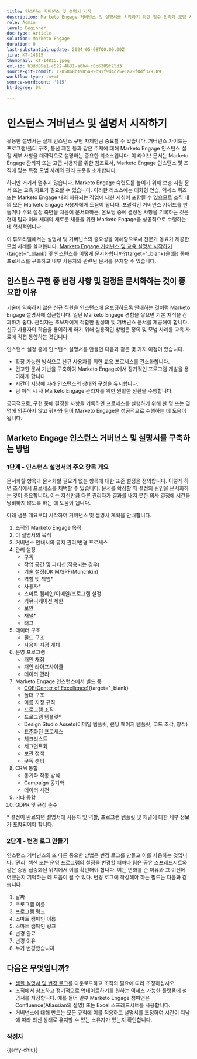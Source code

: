 ```yaml
---
title: 인스턴스 거버넌스 및 설명서 시작
description: Marketo Engage 거버넌스 및 설명서를 시작하기 위한 필수 전략과 모범 사례에 대해 알아봅니다. 확장 가능한 설명서를 만들고, 사용자 교육을 간소화하고, Marketo Engage 인스턴스의 구조를 빌드하는 방법을 알아봅니다.
role: Admin
level: Beginner
doc-type: Article
solution: Marketo Engage
duration: 0
last-substantial-update: 2024-05-08T00:00:00Z
jira: KT-14815
thumbnail: KT-14815.jpeg
exl-id: b3dd05e1-c522-4631-a6b4-c0c6309f25d3
source-git-commit: 1205848b1985a99b91f9d4d25e1a79f0df379589
workflow-type: tm+mt
source-wordcount: '815'
ht-degree: 0%

---
```


# 인스턴스 거버넌스 및 설명서 시작하기

유용한 설명서는 실제 인스턴스 구현 자체만큼 중요할 수 있습니다. 거버넌스 가이드는 프로그램/폴더 구조, 통신 제한 등과 같은 주제에 대해 Marketo Engage 인스턴스 설정 세부 사항을 대략적으로 설명하는 중요한 리소스입니다. 이 라이브 문서는 Marketo Engage 관리자 또는 고급 사용자를 위한 참조로서, Marketo Engage 인스턴스 및 조직에 맞는 특정 모범 사례와 관리 표준을 소개합니다.

하지만 거기서 멈추지 않습니다. Marketo Engage 숙련도를 높이기 위해 보충 지원 문서 또는 교육 자료가 필요할 수 있습니다. 이러한 리소스에는 대화형 연습, 액세스 퀴즈 또는 Marketo Engage 내의 허용되는 작업에 대한 지침이 포함될 수 있으므로 조직 내의 모든 Marketo Engage 사용자에게 도움이 됩니다. 포괄적인 거버넌스 가이드를 만들거나 주요 설정 측면을 처음에 문서화하든, 온보딩 중에 결정된 사항을 기록하는 것은 현재 팀과 미래 세대의 새로운 채용을 위한 Marketo Engage을 성공적으로 수행하는 데 핵심적입니다.

이 튜토리얼에서는 설명서 및 거버넌스의 중요성을 이해함으로써 전문가 동료가 제공한 모범 사례를 살펴봅니다. [Marketo Engage 거버넌스 및 교육 설명서 시작하기](https://nation.marketo.com/t5/product-blogs/getting-started-on-your-marketo-governance-and-training/ba-p/242421){target="_blank} 및 [인스턴스를 어떻게 문서화합니까?](https://nation.marketo.com/t5/product-discussions/how-do-you-document-your-instance/td-p/72877){target="_blank}을(를) 통해 프로세스를 구축하고 내부 사용자와 관련된 문서를 유지할 수 있습니다.

## 인스턴스 구현 중 변경 사항 및 결정을 문서화하는 것이 중요한 이유

기술에 익숙하지 않은 신규 직원을 인스턴스에 온보딩하도록 안내하는 것처럼 Marketo Engage 설명서에 접근합니다. 일단 Marketo Engage 경험을 쌓으면 기본 지식을 간과하기 쉽다. 관리자는 초보자에게 적합한 활성화 및 거버넌스 문서를 제공해야 합니다. 신규 사용자의 학습을 용이하게 하기 위해 실용적인 방법은 정의 및 모범 사례를 교육 자료에 직접 통합하는 것입니다.

인스턴스 설정 중에 인스턴스 설명서를 만들면 다음과 같은 몇 가지 이점이 있습니다.

* 확장 가능한 방식으로 신규 사용자를 위한 교육 프로세스를 간소화합니다.
* 견고한 문서 기반을 구축하여 Marketo Engage에서 장기적인 프로그램 개발을 용이하게 합니다.
* 시간이 지남에 따라 인스턴스의 상태와 구성을 유지합니다.
* 팀 이직 시 새 Marketo Engage 관리자를 위한 원활한 전환을 수행합니다.

궁극적으로, 구현 중에 결정한 사항을 기록하면 프로세스를 실행하기 위해 한 명 또는 몇 명에 의존하지 않고 귀사와 팀이 Marketo Engage을 성공적으로 수행하는 데 도움이 됩니다.

## Marketo Engage 인스턴스 거버넌스 및 설명서를 구축하는 방법

### 1단계 - 인스턴스 설명서의 주요 항목 개요

문서화할 항목과 문서화할 필요가 없는 항목에 대한 표준 설정을 정의합니다. 이렇게 하면 조직에서 프로세스를 채택할 수 있습니다. 문서를 확장할 때 설정의 원인을 문서화하는 것이 중요합니다. 이는 자신만큼 다른 관리자가 결과를 내지 못한 의사 결정에 시간을 낭비하지 않도록 하는 데 도움이 됩니다.

아래 샘플 개요부터 시작하여 거버넌스 및 설명서 계획을 안내합니다.

1. 조직의 Marketo Engage 목적
1. 이 설명서의 목적
1. 거버넌스 안내서의 유지 관리/변경 프로세스
1. 관리 설정
   * 구독
   * 작업 공간 및 파티션(적용되는 경우)
   * 기술 설정(DKIM/SPF/Munchkin)
   * 역할 및 책임*
   * 사용자*
   * 스마트 캠페인/이메일/프로그램 설정
   * 커뮤니케이션 제한
   * 보안
   * 채널*
   * 태그
1. 데이터 구조
   * 필드 구조
   * 사용자 지정 개체
1. 운영 프로그램
   * 개인 채점
   * 개인 라이프사이클
   * 데이터 관리
1. Marketo Engage 인스턴스에서 빌드 중
   * [COE(Center of Excellence)](https://business.adobe.com/blog/perspectives/center-of-excellence-top-10-questions-to-ask-yourself){target="_blank}
   * 폴더 구조
   * 이름 지정 규칙
   * 프로그램 조직
   * 프로그램 템플릿*
   * Design Studio Assets(이메일 템플릿, 랜딩 페이지 템플릿, 코드 조각, 양식)
   * 표준화된 프로세스
   * 체크리스트
   * 세그먼트화
   * 보관 정책
   * 구독 센터
1. CRM 통합
   * 동기화 작동 방식
   * Campaign 동기화
   * 데이터 사전
1. 기타 통합
1. GDPR 및 규정 준수

\* 설정이 완료되면 설명서에 사용자 및 역할, 프로그램 템플릿 및 채널에 대한 세부 정보가 포함되어야 합니다.

### 2단계 - 변경 로그 만들기

인스턴스 거버넌스의 또 다른 중요한 방법은 변경 로그를 만들고 이를 사용하는 것입니다. &#39;관리&#39; 섹션 또는 운영 프로그램의 설정을 변경할 때마다 팀은 공유 스프레드시트와 같은 중앙 집중화된 위치에서 이를 확인해야 합니다. 이는 변화를 준 이유와 그 이전에 어땠는지 기억하는 데 도움이 될 수 있다. 변경 로그에 작성해야 하는 필드는 다음과 같습니다.

1. 날짜
1. 프로그램 이름
1. 프로그램 링크
1. 스마트 캠페인 이름
1. 스마트 캠페인 링크
1. 변경 완료
1. 변경 이유
1. 누가 변경했습니까

## 다음은 무엇입니까?

* [샘플 설명서 및 변경 로그](/help/marketo-tutorial-implementing-new-instance/assets/template-adobe-marketo-engage-instance-documentation.xlsx)를 다운로드하고 조직의 필요에 따라 조정하십시오.
* 조직에서 참조하고 정기적으로 업데이트하기를 원하는 액세스 가능한 플랫폼에 설명서를 저장합니다. 예를 들어 일부 Marketo Engage 챔피언은 Confluence(Atlassian의 설명) 또는 Excel 스프레드시트를 사용합니다.
* 거버넌스에 대해 만드는 모든 규칙에 이를 적용하고 설명서를 조정하여 시간이 지남에 따라 최신 상태로 유지할 수 있는 소유자가 있는지 확인합니다.

### 작성자

{{amy-chiu}}
